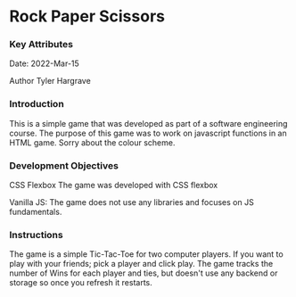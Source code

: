 # Rock Paper Scissors

### Key Attributes

Date: 2022-Mar-15

Author Tyler Hargrave

### Introduction

This is a simple game that was developed as part of a software engineering course. The purpose of this game was to work on javascript functions in an HTML game. Sorry about the colour scheme.

### Development Objectives

CSS Flexbox The game was developed with CSS flexbox

Vanilla JS: The game does not use any libraries and focuses on JS fundamentals.

### Instructions

The game is a simple Tic-Tac-Toe for two computer players. If you want to play with your friends; pick a player and click play. The game tracks the number of Wins for each player and ties, but doesn't use any backend or storage so once you refresh it restarts.

